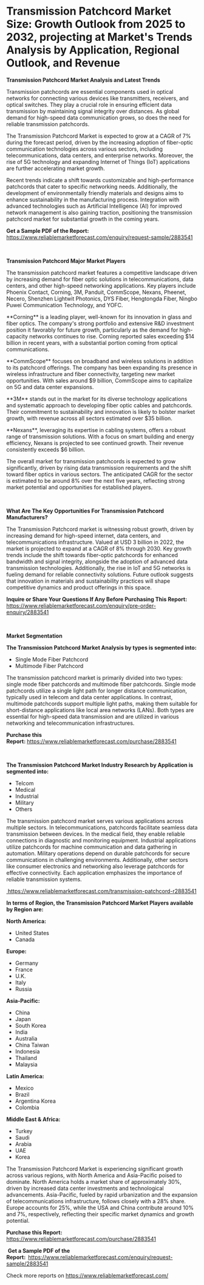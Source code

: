 <p><h1>Transmission Patchcord Market Size: Growth Outlook from 2025 to 2032, projecting at Market's Trends Analysis by Application, Regional Outlook, and Revenue</h1></p><p><strong>Transmission Patchcord Market Analysis and Latest Trends</strong></p>
<p><p>Transmission patchcords are essential components used in optical networks for connecting various devices like transmitters, receivers, and optical switches. They play a crucial role in ensuring efficient data transmission by maintaining signal integrity over distances. As global demand for high-speed data communication grows, so does the need for reliable transmission patchcords.</p><p>The Transmission Patchcord Market is expected to grow at a CAGR of 7% during the forecast period, driven by the increasing adoption of fiber-optic communication technologies across various sectors, including telecommunications, data centers, and enterprise networks. Moreover, the rise of 5G technology and expanding Internet of Things (IoT) applications are further accelerating market growth. </p><p>Recent trends indicate a shift towards customizable and high-performance patchcords that cater to specific networking needs. Additionally, the development of environmentally friendly materials and designs aims to enhance sustainability in the manufacturing process. Integration with advanced technologies such as Artificial Intelligence (AI) for improved network management is also gaining traction, positioning the transmission patchcord market for substantial growth in the coming years.</p></p>
<p><strong>Get a Sample PDF of the Report:&nbsp;</strong> <a href="https://www.reliablemarketforecast.com/enquiry/request-sample/2883541?utm_campaign=2235&utm_medium=2&utm_source=Github&utm_content=ia&utm_term=13032025&utm_id=transmission-patchcord">https://www.reliablemarketforecast.com/enquiry/request-sample/2883541</a></p>
<p>&nbsp;</p>
<p><strong>Transmission Patchcord Major Market Players</strong></p>
<p><p>The transmission patchcord market features a competitive landscape driven by increasing demand for fiber optic solutions in telecommunications, data centers, and other high-speed networking applications. Key players include Phoenix Contact, Corning, 3M, Panduit, CommScope, Nexans, Pheenet, Necero, Shenzhen Lightwit Photonics, DYS Fiber, Hengtongda Fiber, Ningbo Puwei Communication Technology, and YOFC.</p><p>**Corning** is a leading player, well-known for its innovation in glass and fiber optics. The company's strong portfolio and extensive R&D investment position it favorably for future growth, particularly as the demand for high-capacity networks continues to rise. Corning reported sales exceeding $14 billion in recent years, with a substantial portion coming from optical communications.</p><p>**CommScope** focuses on broadband and wireless solutions in addition to its patchcord offerings. The company has been expanding its presence in wireless infrastructure and fiber connectivity, targeting new market opportunities. With sales around $9 billion, CommScope aims to capitalize on 5G and data center expansions.</p><p>**3M** stands out in the market for its diverse technology applications and systematic approach to developing fiber optic cables and patchcords. Their commitment to sustainability and innovation is likely to bolster market growth, with revenue across all sectors estimated over $35 billion.</p><p>**Nexans**, leveraging its expertise in cabling systems, offers a robust range of transmission solutions. With a focus on smart building and energy efficiency, Nexans is projected to see continued growth. Their revenue consistently exceeds $6 billion.</p><p>The overall market for transmission patchcords is expected to grow significantly, driven by rising data transmission requirements and the shift toward fiber optics in various sectors. The anticipated CAGR for the sector is estimated to be around 8% over the next five years, reflecting strong market potential and opportunities for established players.</p></p>
<p>&nbsp;</p>
<p><strong>What Are The Key Opportunities For Transmission Patchcord Manufacturers?</strong></p>
<p><p>The Transmission Patchcord market is witnessing robust growth, driven by increasing demand for high-speed internet, data centers, and telecommunications infrastructure. Valued at USD 3 billion in 2022, the market is projected to expand at a CAGR of 8% through 2030. Key growth trends include the shift towards fiber-optic patchcords for enhanced bandwidth and signal integrity, alongside the adoption of advanced data transmission technologies. Additionally, the rise in IoT and 5G networks is fueling demand for reliable connectivity solutions. Future outlook suggests that innovation in materials and sustainability practices will shape competitive dynamics and product offerings in this space.</p></p>
<p><strong>Inquire or Share Your Questions If Any Before Purchasing This Report:</strong> <a href="https://www.reliablemarketforecast.com/enquiry/pre-order-enquiry/2883541?utm_campaign=2235&utm_medium=2&utm_source=Github&utm_content=ia&utm_term=13032025&utm_id=transmission-patchcord">https://www.reliablemarketforecast.com/enquiry/pre-order-enquiry/2883541</a></p>
<p>&nbsp;</p>
<p><strong>Market Segmentation</strong></p>
<p><strong>The Transmission Patchcord Market Analysis by types is segmented into:</strong></p>
<p><ul><li>Single Mode Fiber Patchcord</li><li>Multimode Fiber Patchcord</li></ul></p>
<p><p>The transmission patchcord market is primarily divided into two types: single mode fiber patchcords and multimode fiber patchcords. Single mode patchcords utilize a single light path for longer distance communication, typically used in telecom and data center applications. In contrast, multimode patchcords support multiple light paths, making them suitable for short-distance applications like local area networks (LANs). Both types are essential for high-speed data transmission and are utilized in various networking and telecommunication infrastructures.</p></p>
<p><strong>Purchase this Report:&nbsp;</strong><a href="https://www.reliablemarketforecast.com/purchase/2883541?utm_campaign=2235&utm_medium=2&utm_source=Github&utm_content=ia&utm_term=13032025&utm_id=transmission-patchcord">https://www.reliablemarketforecast.com/purchase/2883541</a></p>
<p>&nbsp;</p>
<p><strong>The Transmission Patchcord Market Industry Research by Application is segmented into:</strong></p>
<p><ul><li>Telcom</li><li>Medical</li><li>Industrial</li><li>Military</li><li>Others</li></ul></p>
<p><p>The transmission patchcord market serves various applications across multiple sectors. In telecommunications, patchcords facilitate seamless data transmission between devices. In the medical field, they enable reliable connections in diagnostic and monitoring equipment. Industrial applications utilize patchcords for machine communication and data gathering in automation. Military operations depend on durable patchcords for secure communications in challenging environments. Additionally, other sectors like consumer electronics and networking also leverage patchcords for effective connectivity. Each application emphasizes the importance of reliable transmission systems.</p></p>
<p><a href="https://www.reliablemarketforecast.com/transmission-patchcord-r2883541?utm_campaign=2235&utm_medium=2&utm_source=Github&utm_content=ia&utm_term=13032025&utm_id=transmission-patchcord">&nbsp;https://www.reliablemarketforecast.com/transmission-patchcord-r2883541</a></p>
<p><strong>In terms of Region, the Transmission Patchcord Market Players available by Region are:</strong></p>
<p>
    <p> <strong> North America: </strong>
        <ul>
            <li>United States</li>
            <li>Canada</li>
        </ul>
        </p> 
    <p> <strong> Europe: </strong>
        <ul>
            <li>Germany</li>
            <li>France</li>
            <li>U.K.</li>
            <li>Italy</li>
            <li>Russia</li>
        </ul>
        </p> 
    <p> <strong> Asia-Pacific: </strong>
        <ul>
            <li>China</li>
            <li>Japan</li>
            <li>South Korea</li>
            <li>India</li>
            <li>Australia</li>
            <li>China Taiwan</li>
            <li>Indonesia</li>
            <li>Thailand</li>
            <li>Malaysia</li>
        </ul>
        </p> 
    <p> <strong> Latin America: </strong>
        <ul>
            <li>Mexico</li>
            <li>Brazil</li>
            <li>Argentina Korea</li>
            <li>Colombia</li>
        </ul>
        </p> 
    <p> <strong> Middle East & Africa: </strong>
        <ul>
            <li>Turkey</li>
            <li>Saudi</li>
            <li>Arabia</li>
            <li>UAE</li>
            <li>Korea</li>
        </ul>
    </p>
    </p>
<p><p>The Transmission Patchcord Market is experiencing significant growth across various regions, with North America and Asia-Pacific poised to dominate. North America holds a market share of approximately 30%, driven by increased data center investments and technological advancements. Asia-Pacific, fueled by rapid urbanization and the expansion of telecommunications infrastructure, follows closely with a 28% share. Europe accounts for 25%, while the USA and China contribute around 10% and 7%, respectively, reflecting their specific market dynamics and growth potential.</p></p>
<p><strong>Purchase this Report: </strong><a href="https://www.reliablemarketforecast.com/purchase/2883541?utm_campaign=2235&utm_medium=2&utm_source=Github&utm_content=ia&utm_term=13032025&utm_id=transmission-patchcord">https://www.reliablemarketforecast.com/purchase/2883541</a></p>
<p>&nbsp;<strong>Get a Sample PDF of the Report:&nbsp;&nbsp;</strong><a href="https://www.reliablemarketforecast.com/enquiry/request-sample/2883541?utm_campaign=2235&utm_medium=2&utm_source=Github&utm_content=ia&utm_term=13032025&utm_id=transmission-patchcord">https://www.reliablemarketforecast.com/enquiry/request-sample/2883541</a></p>
<p><strong></strong></p>
<p>Check more reports on <a href="https://www.reliablemarketforecast.com/?utm_campaign=2235&utm_medium=2&utm_source=Github&utm_content=ia&utm_term=13032025&utm_id=transmission-patchcord">https://www.reliablemarketforecast.com/</a></p>